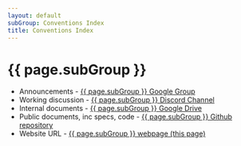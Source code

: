 ```yaml
---
layout: default
subGroup: Conventions Index
title: Conventions Index
---
```


# {{ page.subGroup }}

- Announcements - [ {{ page.subGroup }} Google Group](https://groups.google.com/a/bswg.org/g/conventions-index)
- Working discussion - [ {{ page.subGroup }} Discord Channel](https://discord.gg/YvbEWtEYQw)
- Internal documents - [ {{ page.subGroup }} Google Drive](https://drive.google.com/drive/u/1/folders/1xV2mvXYqTZ1ILQo1LpRPXZUHhQTavSUs)
- Public documents, inc specs, code - [ {{ page.subGroup }} Github repository](https://github.com/theBSWG/conventions-index)
- Website URL - [ {{ page.subGroup }} webpage (this page)](https://bswg.org/conventions)
